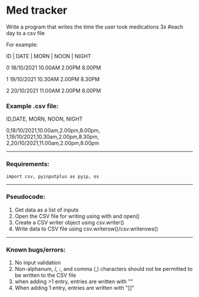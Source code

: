 # Med tracker
Write a program that writes the time the user took medications 3x #each day to a csv file

For example:

ID	|	DATE	|	MORN	|	NOON	|	NIGHT
 
0	  18/10/2021		10.00AM		2.00PM		8.00PM
 
1	     19/10/2021         10.30AM         2.00PM          8.30PM
  
2         20/10/2021         11.00AM		2.00PM		8.00PM

### Example .csv file:

ID,DATE, MORN, NOON, NIGHT

0,18/10/2021,10.00am,2.00pm,8.00pm,
1,19/10/2021,10.30am,2.00pm,8.30pm,
2,20/10/2021,11.00am,2.00pm,8.00pm


--------------------------------------------------------------
### Requirements: 

`import csv, pyinputplus as pyip, os`


--------------------------------------------------------------
### Pseudocode:
1. Get data as a list of inputs
2. Open the CSV file for writing using with and open()
3. Create a CSV writer object using csv.writer()
4. Write data to CSV file using csv.writerow()/csv.writerows()

--------------------------------------------------------------
### Known bugs/errors:
1. No input validation
2. Non-alphanum, /, :, and comma (,) characters should not be permitted to be written to the CSV file
3. when adding >1 entry, entries are written with ""
4. When adding 1 entry, entries are written with "[]"
